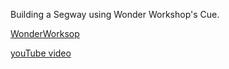 Building a Segway using Wonder Workshop's Cue.

[WonderWorksop](https://www.makewonder.com/cue_the_cleverbot/)


[youTube video](https://www.youtube.com/embed/JiiIl8cMinc)
